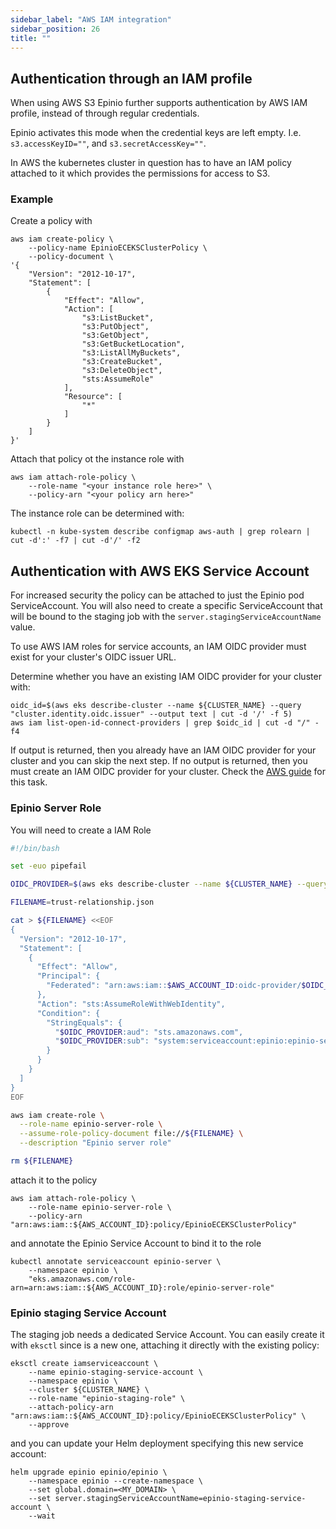 ```yaml
---
sidebar_label: "AWS IAM integration"
sidebar_position: 26
title: ""
---
```


## Authentication through an IAM profile

When using AWS S3 Epinio further supports authentication by AWS IAM profile, instead of through regular credentials.

Epinio activates this mode when the credential keys are left empty. I.e. `s3.accessKeyID=""`, and `s3.secretAccessKey=""`.

In AWS the kubernetes cluster in question has to have an IAM policy attached to it which provides the permissions for access to S3.

### Example

Create a policy with

```
aws iam create-policy \
    --policy-name EpinioECEKSClusterPolicy \
    --policy-document \
'{
    "Version": "2012-10-17",
    "Statement": [
        {
            "Effect": "Allow",
            "Action": [
                "s3:ListBucket",
                "s3:PutObject",
                "s3:GetObject",
                "s3:GetBucketLocation",
                "s3:ListAllMyBuckets",
                "s3:CreateBucket",
                "s3:DeleteObject",
                "sts:AssumeRole"
            ],
            "Resource": [
                "*"
            ]
        }
    ]
}'
```

Attach that policy ot the instance role with

```
aws iam attach-role-policy \
    --role-name "<your instance role here>" \
    --policy-arn "<your policy arn here>"
```

The instance role can be determined with:

```
kubectl -n kube-system describe configmap aws-auth | grep rolearn | cut -d':' -f7 | cut -d'/' -f2
```

## Authentication with AWS EKS Service Account

For increased security the policy can be attached to just the Epinio pod ServiceAccount. You will also need to create a specific ServiceAccount that will be bound to the staging job with the `server.stagingServiceAccountName` value.

To use AWS IAM roles for service accounts, an IAM OIDC provider must exist for your cluster's OIDC issuer URL.  

Determine whether you have an existing IAM OIDC provider for your cluster with:

```
oidc_id=$(aws eks describe-cluster --name ${CLUSTER_NAME} --query "cluster.identity.oidc.issuer" --output text | cut -d '/' -f 5)
aws iam list-open-id-connect-providers | grep $oidc_id | cut -d "/" -f4
```

If output is returned, then you already have an IAM OIDC provider for your cluster and you can skip the next step. If no output is returned, then you must create an IAM OIDC provider for your cluster. Check the [AWS guide](https://docs.aws.amazon.com/eks/latest/userguide/enable-iam-roles-for-service-accounts.html) for this task.


### Epinio Server Role

You will need to create a IAM Role

```bash
#!/bin/bash

set -euo pipefail

OIDC_PROVIDER=$(aws eks describe-cluster --name ${CLUSTER_NAME} --query "cluster.identity.oidc.issuer" --output text | sed -e "s/^https:\/\///")

FILENAME=trust-relationship.json

cat > ${FILENAME} <<EOF
{
  "Version": "2012-10-17",
  "Statement": [
    {
      "Effect": "Allow",
      "Principal": {
        "Federated": "arn:aws:iam::$AWS_ACCOUNT_ID:oidc-provider/$OIDC_PROVIDER"
      },
      "Action": "sts:AssumeRoleWithWebIdentity",
      "Condition": {
        "StringEquals": {
          "$OIDC_PROVIDER:aud": "sts.amazonaws.com",
          "$OIDC_PROVIDER:sub": "system:serviceaccount:epinio:epinio-server"
        }
      }
    }
  ]
}
EOF

aws iam create-role \
  --role-name epinio-server-role \
  --assume-role-policy-document file://${FILENAME} \
  --description "Epinio server role"

rm ${FILENAME}
```

attach it to the policy

```
aws iam attach-role-policy \
    --role-name epinio-server-role \
    --policy-arn "arn:aws:iam::${AWS_ACCOUNT_ID}:policy/EpinioECEKSClusterPolicy"
```

and annotate the Epinio Service Account to bind it to the role

```
kubectl annotate serviceaccount epinio-server \
    --namespace epinio \
    "eks.amazonaws.com/role-arn=arn:aws:iam::${AWS_ACCOUNT_ID}:role/epinio-server-role"
```

### Epinio staging Service Account

The staging job needs a dedicated Service Account. You can easily create it with `eksctl` since is a new one, attaching it directly with the existing policy:

```
eksctl create iamserviceaccount \
    --name epinio-staging-service-account \
    --namespace epinio \
    --cluster ${CLUSTER_NAME} \
    --role-name "epinio-staging-role" \
    --attach-policy-arn "arn:aws:iam::${AWS_ACCOUNT_ID}:policy/EpinioECEKSClusterPolicy" \
    --approve
```

and you can update your Helm deployment specifying this new service account:

```
helm upgrade epinio epinio/epinio \
    --namespace epinio --create-namespace \
    --set global.domain=<MY_DOMAIN> \
    --set server.stagingServiceAccountName=epinio-staging-service-account \
    --wait
```
